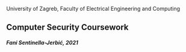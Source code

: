 University of Zagreb, Faculty of Electrical Engineering and Computing

## Computer Security Coursework

##### Fani Sentinella-Jerbić, 2021
